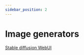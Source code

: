 ```yaml
---
sidebar_position: 2
---
```


# Image generators

[Stable diffusion WebUI](https://github.com/AUTOMATIC1111/stable-diffusion-webui)